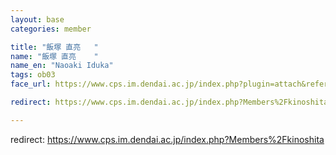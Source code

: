```yaml
---
layout: base
categories: member

title: "飯塚 直亮	"
name: "飯塚 直亮	"
name_en: "Naoaki Iduka"
tags: ob03
face_url: https://www.cps.im.dendai.ac.jp/index.php?plugin=attach&refer=Members&openfile=nowprinting.png

redirect: https://www.cps.im.dendai.ac.jp/index.php?Members%2Fkinoshita

---
```


redirect: https://www.cps.im.dendai.ac.jp/index.php?Members%2Fkinoshita
